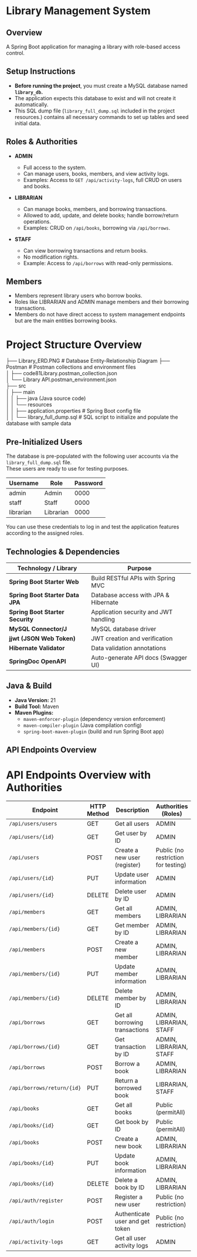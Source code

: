 # Library Management System

## Overview
A Spring Boot application for managing a library with role-based access control.

## Setup Instructions

- **Before running the project**, you must create a MySQL database named **`library_db`.**
- The application expects this database to exist and will not create it automatically.
- This SQL dump file (`library_full_dump.sql` included in the project resources.) contains all necessary commands to set up tables and seed initial data.

## Roles & Authorities

- **ADMIN**  
  - Full access to the system.
  - Can manage users, books, members, and view activity logs.
  - Examples: Access to `GET /api/activity-logs`, full CRUD on users and books.

- **LIBRARIAN**  
  - Can manage books, members, and borrowing transactions.
  - Allowed to add, update, and delete books; handle borrow/return operations.
  - Examples: CRUD on `/api/books`, borrowing via `/api/borrows`.

- **STAFF**  
  - Can view borrowing transactions and return books.
  - No modification rights.
  - Example: Access to `/api/borrows` with read-only permissions.

## Members
- Members represent library users who borrow books.
- Roles like LIBRARIAN and ADMIN manage members and their borrowing transactions.
- Members do not have direct access to system management endpoints but are the main entities borrowing books.

# Project Structure Overview

├── Library_ERD.PNG # Database Entity-Relationship Diagram
├── Postman # Postman collections and environment files  
│   ├── code81Library.postman_collection.json  
│   └── Library API.postman_environment.json  
├── src  
│   ├── main  
│   │   ├── java  (Java source code)  
│   │   └── resources  
│   │       ├── application.properties # Spring Boot config file  
│   │       └── library_full_dump.sql # SQL script to initialize and populate the database with sample data

## Pre-Initialized Users

The database is pre-populated with the following user accounts via the `library_full_dump.sql` file.  
These users are ready to use for testing purposes.

| Username  | Role      | Password |
|-----------|-----------|----------|
| admin     | Admin     | 0000     |
| staff     | Staff     | 0000     |
| librarian | Librarian | 0000     |

You can use these credentials to log in and test the application features according to the assigned roles.

## Technologies & Dependencies

| Technology / Library          | Purpose                                 |
|------------------------------|-----------------------------------------|
| **Spring Boot Starter Web**  | Build RESTful APIs with Spring MVC      |
| **Spring Boot Starter Data JPA** | Database access with JPA & Hibernate     |
| **Spring Boot Starter Security** | Application security and JWT handling    |
| **MySQL Connector/J**        | MySQL database driver                    |
| **jjwt (JSON Web Token)**    | JWT creation and verification            |
| **Hibernate Validator**      | Data validation annotations              |
| **SpringDoc OpenAPI**        | Auto-generate API docs (Swagger UI)     |

## Java & Build

- **Java Version:** 21  
- **Build Tool:** Maven  
- **Maven Plugins:**  
  - `maven-enforcer-plugin` (dependency version enforcement)  
  - `maven-compiler-plugin` (Java compilation config)  
  - `spring-boot-maven-plugin` (build and run Spring Boot app)  

## API Endpoints Overview

# API Endpoints Overview with Authorities

| Endpoint                  | HTTP Method | Description                              | Authorities (Roles)               |
|---------------------------|-------------|----------------------------------------|---------------------------------|
| `/api/users/users`         | GET         | Get all users                          | ADMIN                           |
| `/api/users/{id}`          | GET         | Get user by ID                        | ADMIN                           |
| `/api/users`               | POST        | Create a new user (register)          | Public (no restriction for testing)          |
| `/api/users/{id}`          | PUT         | Update user information               | ADMIN                           |
| `/api/users/{id}`          | DELETE      | Delete user by ID                     | ADMIN                           |
| `/api/members`             | GET         | Get all members                      | ADMIN, LIBRARIAN                |
| `/api/members/{id}`        | GET         | Get member by ID                    | ADMIN, LIBRARIAN                |
| `/api/members`             | POST        | Create a new member                 | ADMIN, LIBRARIAN                |
| `/api/members/{id}`        | PUT         | Update member information          | ADMIN, LIBRARIAN                |
| `/api/members/{id}`        | DELETE      | Delete member by ID                 | ADMIN, LIBRARIAN                |
| `/api/borrows`             | GET         | Get all borrowing transactions      | ADMIN, LIBRARIAN, STAFF         |
| `/api/borrows/{id}`        | GET         | Get transaction by ID              | ADMIN, LIBRARIAN, STAFF         |
| `/api/borrows`             | POST        | Borrow a book                      | ADMIN, LIBRARIAN                |
| `/api/borrows/return/{id}` | PUT         | Return a borrowed book             | LIBRARIAN, STAFF                |
| `/api/books`               | GET         | Get all books                     | Public (permitAll)               |
| `/api/books/{id}`          | GET         | Get book by ID                   | Public (permitAll)               |
| `/api/books`               | POST        | Create a new book                | ADMIN, LIBRARIAN                |
| `/api/books/{id}`          | PUT         | Update book information          | ADMIN, LIBRARIAN                |
| `/api/books/{id}`          | DELETE      | Delete a book by ID              | ADMIN, LIBRARIAN                |
| `/api/auth/register`       | POST        | Register a new user               | Public (no restriction)          |
| `/api/auth/login`          | POST        | Authenticate user and get token | Public (no restriction)          |
| `/api/activity-logs`       | GET         | Get all user activity logs       | ADMIN                           |

